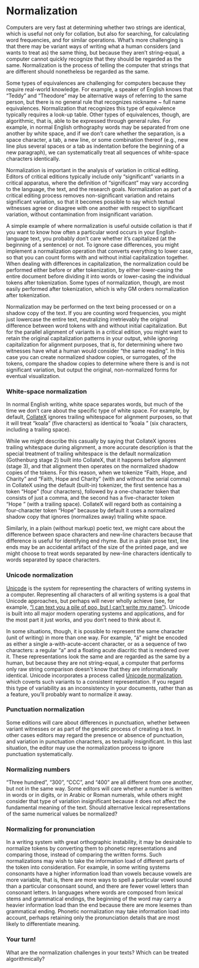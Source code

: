 # Normalization

Computers are very fast at determining whether two strings are identical, which is useful not only for collation, but also for searching, for calculating word frequencies, and for similar operations. What’s more challenging is that there may be variant ways of writing what a human considers (and wants to treat as) the same thing, but because they aren’t string-equal, a computer cannot quickly recognize that they should be regarded as the same. Normalization is the process of telling the computer that strings that are different should nonetheless be regarded as the same. 

Some types of equivalences are challenging for computers because they require real-world knowledge. For example, a speaker of English knows that “Teddy” and “Theodore” may be alternative ways of referring to the same person, but there is no general rule that recognizes nickname ~ full name equivalences. Normalization that recognizes this type of equivalence typically requires a look-up table. Other types of equivalences, though, are algorithmic, that is, able to be expressed through general rules. For example, in normal English orthography words may be separated from one another by white space, and if we don’t care whether the separation, is a space character, a tab, a new line, or some combination thereof (e.g., new line plus several spaces or a tab as indentation before the beginning of a new paragraph), we can systematically  treat all sequences of white-space characters identically.

Normalization is important in the analysis of variation in critical editing. Editors of critical editions typically include only “significant” variants in a critical apparatus, where the definition of “significant” may vary according to the language, the text, and the research goals. Normalization as part of a critical editing process removes non-significant variation and retains significant variation, so that it becomes possible to say which textual witnesses agree or disagree with one another with respect to significant variation, without contamination from insignificant variation.

A simple example of where normalization is useful outside collation is that if you want to know how often a particular word occurs in your English-language text, you probably don’t care whether it’s capitalized (at the beginning of a sentence) or not. To ignore case differences, you might implement a normalization operation that converts everything to lower case, so that you can count forms with and without initial capitalization together. When dealing with differences in capitalization, the normalization could be performed either before or after tokenization, by either lower-casing the entire document before dividing it into words or lower-casing the individual tokens after tokenization. Some types of normalization, though, are most easily performed after tokenization, which is why GM orders normalization after tokenization.

Normalization may be performed on the text being processed or on a shadow copy of the text. If you are counting word frequencies, you might just lowercase the entire text, neutralizing irretrievably the original difference between word tokens with and without initial capitalization. But for the parallel alignment of variants in a critical edition, you might want to retain the original capitalization patterns in your output, while ignoring capitalization for alignment purposes, that is, for determining where two witnesses have what a human would consider “the same reading”. In this case you can create normalized shadow copies, or surrogates, of the tokens, compare the shadow copies to determine where there is and is not significant variation, but output the original, non-normalized forms for eventual visualization.

### White-space normalization

In normal English writing, white space separates words, but much of the time we don’t care about the specific type of white space. For example, by default, [CollateX](https://pypi.python.org/pypi/collatex) ignores trailing whitespace for alignment purposes, so that it will treat “koala” (five characters) as identical to “koala ” (six characters, including a trailing space).

While we might describe this casually by saying that CollateX ignores trailing whitespace during alignment, a more accurate description is that the special treatment of trailing whitespace is the default normalization (Gothenburg stage 2) built into CollateX, that it happens before alignment (stage 3), and that alignment then operates on the normalized shadow copies of the tokens. For this reason, when we tokenize “Faith, Hope, and Charity” and “Faith, Hope and Charity” (with and without the serial comma) in CollateX using the default (built-in) tokenizer, the first sentence has a token “Hope” (four characters), followed by a one-character token that consists of just a comma, and the second has a five-character token “Hope&nbsp;” (with a trailing space). CollateX will regard both as containing a four-character token “Hope” because by default it uses a normalized shadow copy that ignores (normalizes away) trailing white space. 

Similarly, in a plain (without markup) poetic text, we might care about the difference between space characters and new-line characters because that difference is useful for identifying end rhyme. But in a plain prose text, line ends may be an accidental artifact of the size of the printed page, and we might choose to treat words separated by new-line characters identically to words separated by space characters.

### Unicode normalization

[Unicode](http://www.unicode.org) is the system for representing the characters of writing systems in a computer. Representing all characters of all writing systems is a goal that Unicode approaches, but perhaps will never wholly achieve (see, for example, [“I can text you a pile of poo, but I can’t write my name”](https://modelviewculture.com/pieces/i-can-text-you-a-pile-of-poo-but-i-cant-write-my-name)). Unicode is built into all major modern operating systems and applications, and for the most part it just works, and you don’t need to think about it. 

In some situations, though, it is possible to represent the same character (unit of writing) in more than one way. For example, “á” might be encoded as either a single a-with-acute-accent character, or as a sequence of two characters: a regular “a” and a floating acute diacritic that is rendered over it. These representations look the same and are regarded as the same by a human, but because they are not string-equal, a computer that performs only raw string comparison doesn't know that they are informationally identical. Unicode incorporates a process called [Unicode normalization](https://en.wikipedia.org/wiki/Unicode_equivalence), which coverts such variants to a consistent representation. If you regard this type of variability as an inconsistency in your documents, rather than as a feature, you’ll probably want to normalize it away.

### Punctuation normalization

Some editions will care about differences in punctuation, whether between variant witnesses or as part of the genetic process of creating a text. In other cases editors may regard the presence or absence of punctuation, and variation in punctuation characters, as textually insignificant. In this last situation, the editor may use the normalization process to ignore punctuation systematically.

### Normalizing numbers

“Three hundred”, “300”, “CCC”, and “400” are all different from one another, but not in the same way. Some editors will care whether a number is written in words or in digits, or in Arabic or Roman numerals, while others might consider that type of variation insignificant because it does not affect the fundamental meaning of the text. Should alternative lexical representations of the same numerical values be normalized?

### Normalizing for pronunciation

In a writing system with great orthographic instability, it may be desirable to normalize tokens by converting them to phonetic representations and comparing those, instead of comparing the written forms. Such normalizations may wish to take the information load of different parts of the token into consideration. For example, in some writing systems consonants have a higher information load than vowels because vowels are more variable, that is, there are more ways to spell a particular vowel sound than a particular consonsant sound, and there are fewer vowel letters than consonant letters. In languages where words are composed from lexical stems and grammatical endings, the beginning of the word may carry a heavier information load than the end because there are more lexemes than grammatical ending. Phonetic normalization may take information load into account, perhaps retaining only the pronunciation details that are most likely to differentiate meaning.

### Your turn!

What are the normalization challenges in your texts? Which can be treated algorithmically? 